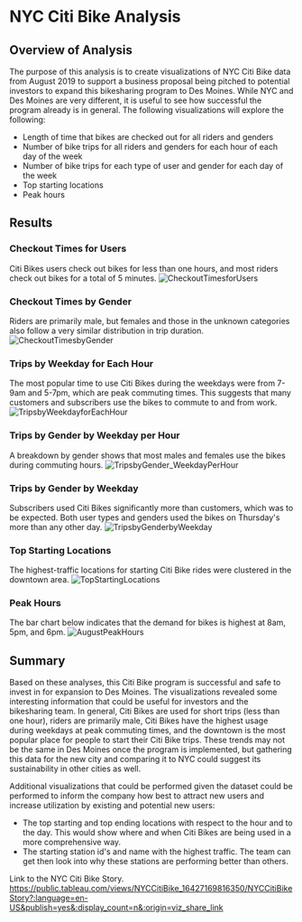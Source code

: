 # NYC Citi Bike Analysis

## Overview of Analysis

The purpose of this analysis is to create visualizations of NYC Citi Bike data from August 2019 to support a business proposal being pitched to potential investors to expand this bikesharing program to Des Moines. While NYC and Des Moines are very different, it is useful to see how successful the program already is in general. The following visualizations will explore the following:
- Length of time that bikes are checked out for all riders and genders
- Number of bike trips for all riders and genders for each hour of each day of the week
- Number of bike trips for each type of user and gender for each day of the week
- Top starting locations
- Peak hours

## Results
### Checkout Times for Users
Citi Bikes users check out bikes for less than one hours, and most riders check out bikes for a total of 5 minutes.
![CheckoutTimesforUsers](https://user-images.githubusercontent.com/90656004/150448070-0a14d9ab-26c0-44e7-89de-3b269e29f2ac.PNG)

### Checkout Times by Gender
Riders are primarily male, but females and those in the unknown categories also follow a very similar distribution in trip duration.
![CheckoutTimesbyGender](https://user-images.githubusercontent.com/90656004/150448493-df984b47-d45b-435b-afdd-5c54c9f34027.PNG)

### Trips by Weekday for Each Hour
The most popular time to use Citi Bikes during the weekdays were from 7-9am and 5-7pm, which are peak commuting times. This suggests that many customers and subscribers use the bikes to commute to and from work.
![TripsbyWeekdayforEachHour](https://user-images.githubusercontent.com/90656004/150448340-2ba59874-0cd2-4474-936b-a7a20fb3269f.PNG)

### Trips by Gender by Weekday per Hour
A breakdown by gender shows that most males and females use the bikes during commuting hours. 
![TripsbyGender_WeekdayPerHour](https://user-images.githubusercontent.com/90656004/150447964-b9d30631-e618-4d6a-88f9-4d0a4e1eab83.PNG)

### Trips by Gender by Weekday
Subscribers used Citi Bikes significantly more than customers, which was to be expected. Both user types and genders used the bikes on Thursday's more than any other day. 
![TripsbyGenderbyWeekday](https://user-images.githubusercontent.com/90656004/150447970-d3b31ff7-1fc0-4f80-a4aa-0b538bb1a4cd.PNG)

### Top Starting Locations
The highest-traffic locations for starting Citi Bike rides were clustered in the downtown area. 
![TopStartingLocations](https://user-images.githubusercontent.com/90656004/150451712-11bfe34d-e490-4d44-b617-615db72db442.PNG)

### Peak Hours
The bar chart below indicates that the demand for bikes is highest at 8am, 5pm, and 6pm. 
![AugustPeakHours](https://user-images.githubusercontent.com/90656004/150451730-293b8b42-f7eb-4212-b01b-7fda087e18a3.PNG)

## Summary

Based on these analyses, this Citi Bike program is successful and safe to invest in for expansion to Des Moines. The visualizations revealed some interesting information that could be useful for investors and the bikesharing team. In general, Citi Bikes are used for short trips (less than one hour), riders are primarily male, Citi Bikes have the highest usage during weekdays at peak commuting times, and the downtown is the most popular place for people to start their Citi Bike trips. These trends may not be the same in Des Moines once the program is implemented, but gathering this data for the new city and comparing it to NYC could suggest its sustainability in other cities as well. 

Additional visualizations that could be performed given the dataset could be performed to inform the company how best to attract new users and increase utilization by existing and potential new users:
- The top starting and top ending locations with respect to the hour and to the day. This would show where and when Citi Bikes are being used in a more comprehensive way. 
- The starting station id's and name with the highest traffic. The team can get then look into why these stations are performing better than others.

Link to the NYC Citi Bike Story.
https://public.tableau.com/views/NYCCitiBike_16427169816350/NYCCitiBikeStory?:language=en-US&publish=yes&:display_count=n&:origin=viz_share_link
